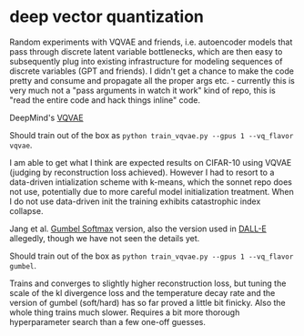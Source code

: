 
# deep vector quantization

Random experiments with VQVAE and friends, i.e. autoencoder models that pass through discrete latent variable bottlenecks, which are then easy to subsequently plug into existing infrastructure for modeling sequences of discrete variables (GPT and friends). I didn't get a chance to make the code pretty and consume and propagate all the proper args etc. - currently this is very much not a "pass arguments in watch it work" kind of repo, this is "read the entire code and hack things inline" code.

DeepMind's [VQVAE](https://github.com/deepmind/sonnet/blob/v2/examples/vqvae_example.ipynb)

Should train out of the box as `python train_vqvae.py --gpus 1 --vq_flavor vqvae`.

I am able to get what I think are expected results on CIFAR-10 using VQVAE (judging by reconstruction loss achieved). However I had to resort to a data-driven intialization scheme with k-means, which the sonnet repo does not use, potentially due to more careful model initialization treatment. When I do not use data-driven init the training exhibits catastrophic index collapse.

Jang et al. [Gumbel Softmax](https://arxiv.org/abs/1611.01144) version, also the version used in [DALL-E](https://openai.com/blog/dall-e/) allegedly, though we have not seen the details yet.

Should train out of the box as `python train_vqvae.py --gpus 1 --vq_flavor gumbel`.

Trains and converges to slightly higher reconstruction loss, but tuning the scale of the kl divergence loss and the temperature decay rate and the version of gumbel (soft/hard) has so far proved a little bit finicky. Also the whole thing trains much slower. Requires a bit more thorough hyperparameter search than a few one-off guesses.
